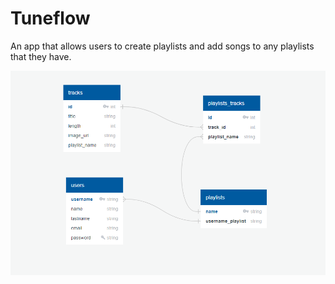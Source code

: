 # Tuneflow
An app that allows users to create playlists and add songs to any playlists that they have.


![Schema](firstdesign.png)